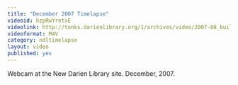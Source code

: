 ```yaml
---
title: "December 2007 Timelapse"
videoid: hzpRwYretxE
videolink: http://tonks.darienlibrary.org/1/archives/video/2007-08_building_timelapse/200712_timelapse.m4v
videoformat: M4V
category: ndltimelapse
layout: video
published: yes
---
```


Webcam at the New Darien Library site. December, 2007.